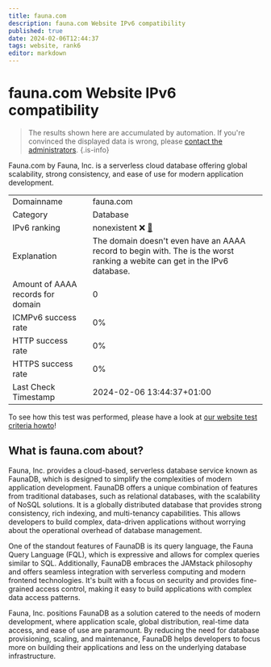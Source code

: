 ```yaml
---
title: fauna.com
description: fauna.com Website IPv6 compatibility
published: true
date: 2024-02-06T12:44:37
tags: website, rank6
editor: markdown
---
```


# fauna.com Website IPv6 compatibility

> The results shown here are accumulated by automation. If you're convinced the displayed data is wrong, please [contact the administrators](/howto/chat). 
{.is-info}

Fauna.com by Fauna, Inc. is a serverless cloud database offering global scalability, strong consistency, and ease of use for modern application development.


|   |   |
| - | - |
| Domainname | fauna.com
| Category | Database |
| IPv6 ranking | nonexistent :x: [🔗](/howto/ranking) |
| Explanation | The domain doesn't even have an AAAA record to begin with. The is the worst ranking a webite can get in the IPv6 database. |
| Amount of AAAA records for domain | 0 |
| ICMPv6 success rate | 0%|
| HTTP success rate | 0% |
| HTTPS success rate | 0% |
| Last Check Timestamp | 2024-02-06 13:44:37+01:00 |

To see how this test was performed, please have a look at [our website test criteria howto](/howto/testcriteria/website)!


## What is fauna.com about?
Fauna, Inc. provides a cloud-based, serverless database service known as FaunaDB, which is designed to simplify the complexities of modern application development. FaunaDB offers a unique combination of features from traditional databases, such as relational databases, with the scalability of NoSQL solutions. It is a globally distributed database that provides strong consistency, rich indexing, and multi-tenancy capabilities. This allows developers to build complex, data-driven applications without worrying about the operational overhead of database management.

One of the standout features of FaunaDB is its query language, the Fauna Query Language (FQL), which is expressive and allows for complex queries similar to SQL. Additionally, FaunaDB embraces the JAMstack philosophy and offers seamless integration with serverless computing and modern frontend technologies. It's built with a focus on security and provides fine-grained access control, making it easy to build applications with complex data access patterns.

Fauna, Inc. positions FaunaDB as a solution catered to the needs of modern development, where application scale, global distribution, real-time data access, and ease of use are paramount. By reducing the need for database provisioning, scaling, and maintenance, FaunaDB helps developers to focus more on building their applications and less on the underlying database infrastructure.


